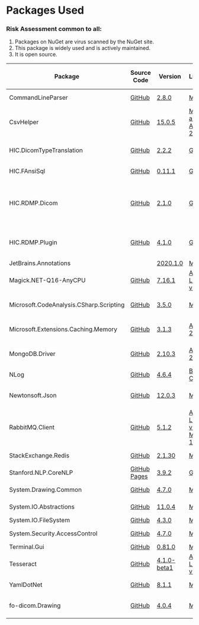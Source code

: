 

# Packages Used

### Risk Assessment common to all:
1. Packages on NuGet are virus scanned by the NuGet site.
2. This package is widely used and is actively maintained.
3. It is open source.

| Package | Source Code | Version | License | Purpose | Additional Risk Assessment |
| ------- | ------------| --------| ------- | ------- | -------------------------- |
| CommandLineParser | [GitHub](https://github.com/commandlineparser/commandline) | [2.8.0](https://www.nuget.org/packages/CommandLineParser/2.8.0) | [MIT](https://opensource.org/licenses/MIT)| Command line argument parsing |  |
| CsvHelper | [GitHub](https://github.com/JoshClose/CsvHelper) | [15.0.5](https://www.nuget.org/packages/CsvHelper/15.0.5) | [MS-PL and Apache 2.0](https://github.com/JoshClose/CsvHelper/blob/master/LICENSE.txt)| Writting reports out to CSV reports | |
| HIC.DicomTypeTranslation | [GitHub](https://github.com/HicServices/DicomTypeTranslation) | [2.2.2](https://www.nuget.org/packages/HIC.DicomTypeTranslation/2.2.2) | [GPL 3.0](https://www.gnu.org/licenses/gpl-3.0.html) | Translate dicom types into C# / database types | |
| HIC.FAnsiSql | [GitHub](https://github.com/HicServices/FansiSql) | [0.11.1](https://www.nuget.org/packages/HIC.FAnsiSql/0.11.1) | [GPL 3.0](https://www.gnu.org/licenses/gpl-3.0.html) | Database abstraction layer | |
| HIC.RDMP.Dicom | [GitHub](https://github.com/HicServices/RdmpDicom) | [2.1.0](https://www.nuget.org/packages/HIC.RDMP.Dicom/2.1.0) | [GPL 3.0](https://www.gnu.org/licenses/gpl-3.0.html) | RDMP Plugin containing data load / pipeline components for imaging, reading dicom files etc | |
| HIC.RDMP.Plugin | [GitHub](https://github.com/HicServices/RDMP) | [4.1.0](https://www.nuget.org/packages/HIC.RDMP.Plugin/4.1.0) | [GPL 3.0](https://www.gnu.org/licenses/gpl-3.0.html) | Interact with RDMP objects, base classes for plugin components etc | |
| JetBrains.Annotations | | [2020.1.0](https://www.nuget.org/packages/JetBrains.Annotations/2020.1.0) |[MIT](https://opensource.org/licenses/MIT) | Static analysis tool | |
| Magick.NET-Q16-AnyCPU | [GitHub](https://github.com/dlemstra/Magick.NET) | [7.16.1](https://www.nuget.org/packages/Magick.NET-Q16-AnyCPU/7.16.1) | [Apache License v2](https://github.com/dlemstra/Magick.NET/blob/master/License.txt) | The .NET library for [ImageMagick](https://imagemagick.org/index.php) | |
| Microsoft.CodeAnalysis.CSharp.Scripting | [GitHub](https://github.com/dotnet/roslyn) | [3.5.0](https://www.nuget.org/packages/Microsoft.CodeAnalysis.CSharp.Scripting/3.5.0) | [MIT](https://opensource.org/licenses/MIT)  | Supports dynamic rules for cohort extraction logic | |
| Microsoft.Extensions.Caching.Memory | [GitHub](https://github.com/dotnet/extensions) | [3.1.3](https://www.nuget.org/packages/Microsoft.Extensions.Caching.Memory/3.1.3) | [Apache 2.0](https://www.nuget.org/packages/Microsoft.Extensions.Caching.Memory/3.1.3/License) | Caching ID mappings retrieved from Redis/MySQL |
| MongoDB.Driver | [GitHub](https://github.com/mongodb/mongo-csharp-driver) |[2.10.3](https://www.nuget.org/packages/MongoDB.Driver/2.10.3)|  [Apache 2.0](https://www.nuget.org/packages/MongoDB.Driver/2.10.3/License) | For writting/reading dicom tags into MongoDb databases|
| NLog | [GitHub](https://github.com/NLog/NLog) | [4.6.4](https://www.nuget.org/packages/NLog/4.6.4) | [BSD 3-Clause](https://github.com/NLog/NLog/blob/dev/LICENSE.txt) | Flexible user configurable logging | |
| Newtonsoft.Json | [GitHub](https://github.com/JamesNK/Newtonsoft.Json) | [12.0.3](https://www.nuget.org/packages/Newtonsoft.Json/12.0.3) | [MIT](https://opensource.org/licenses/MIT) | Serialization of objects for sharing/transmission |
| RabbitMQ.Client | [GitHub](https://github.com/rabbitmq/rabbitmq-dotnet-client) | [5.1.2](https://www.nuget.org/packages/RabbitMQ.Client/5.1.2) | [Apache License v2 / MPL 1.1](https://github.com/rabbitmq/rabbitmq-dotnet-client/blob/master/LICENSE) | Handles messaging between microservices | |
| StackExchange.Redis | [GitHub](https://github.com/StackExchange/StackExchange.Redis) | [2.1.30](https://www.nuget.org/packages/StackExchange.Redis/2.1.30) |[MIT](https://opensource.org/licenses/MIT) | Required for RedisSwapper | |
| Stanford.NLP.CoreNLP | [GitHub Pages](https://sergey-tihon.github.io/Stanford.NLP.NET/) | [3.9.2](https://www.nuget.org/packages/Stanford.NLP.CoreNLP/3.9.2) | [GNU v2](https://github.com/sergey-tihon/Stanford.NLP.NET/blob/master/LICENSE.txt)| Name / Organisation detection in text | |
| System.Drawing.Common | [GitHub](https://github.com/dotnet/corefx) | [4.7.0](https://www.nuget.org/packages/System.Drawing.Common/4.7.0) | [MIT](https://opensource.org/licenses/MIT)  | Supports reading pixel data | |
| System.IO.Abstractions | [GitHub](https://github.com/System-IO-Abstractions/System.IO.Abstractions) | [11.0.4](https://www.nuget.org/packages/System.IO.Abstractions/11.0.4) | [MIT](https://opensource.org/licenses/MIT) | Makes file system injectable in tests | |
| System.IO.FileSystem | [GitHub](https://github.com/dotnet/corefx) | [4.3.0](https://www.nuget.org/packages/System.IO.FileSystem/4.3.0) |[MIT](https://opensource.org/licenses/MIT)  | File I/O | |
| System.Security.AccessControl | [GitHub](https://github.com/dotnet/corefx) | [4.7.0](https://www.nuget.org/packages/System.Security.AccessControl/4.7.0) |[MIT](https://opensource.org/licenses/MIT)  | File access perimssions| |
| Terminal.Gui | [GitHub](https://github.com/migueldeicaza/gui.cs/) | [0.81.0](https://www.nuget.org/packages/Terminal.Gui/0.81.0) |[MIT](https://opensource.org/licenses/MIT) | Console GUI library | |
| Tesseract | [GitHub](https://github.com/charlesw/tesseract/) | [4.1.0-beta1](https://www.nuget.org/packages/Tesseract/4.1.0-beta1) |[Apache License v2](https://github.com/charlesw/tesseract/blob/master/LICENSE.txt)  | Optical Character Recognition in Dicom Pixel data| |
| YamlDotNet | [GitHub](https://github.com/aaubry/YamlDotNet)  | [8.1.1](https://www.nuget.org/packages/YamlDotNet/8.1.1) | [MIT](https://opensource.org/licenses/MIT) |Loading configuration files|
| fo-dicom.Drawing | [GitHub](https://github.com/fo-dicom/fo-dicom) | [4.0.4](https://www.nuget.org/packages/fo-Dicom.Drawing/4.0.4) | [MS-PL](https://opensource.org/licenses/MS-PL)| Support library for reading DICOM pixel data | |
